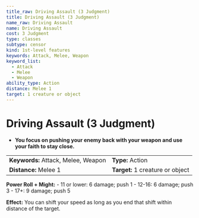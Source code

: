 ```yaml
---
title_raw: Driving Assault (3 Judgment)
title: Driving Assault (3 Judgment)
name_raw: Driving Assault
name: Driving Assault
cost: 3 Judgment
type: classes
subtype: censor
kind: 1st-level features
keywords: Attack, Melee, Weapon
keyword_list:
  - Attack
  - Melee
  - Weapon
ability_type: Action
distance: Melee 1
target: 1 creature or object
---
```


# Driving Assault (3 Judgment)

- **You focus on pushing your enemy back with your weapon and use your faith to stay close.**

|                                     |                                  |
| :---------------------------------- | :------------------------------- |
| **Keywords:** Attack, Melee, Weapon | **Type:** Action                 |
| **Distance:** Melee 1               | **Target:** 1 creature or object |

**Power Roll + Might:** - 11 or lower: 6 damage; push 1 - 12-16: 6 damage; push 3 - 17+: 9 damage; push 5

**Effect:** You can shift your speed as long as you end that shift within distance of the target.
